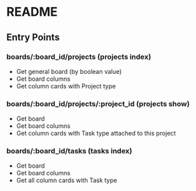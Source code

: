 # README

## Entry Points

### boards/:board_id/projects (projects index)
* Get general board (by boolean value)
* Get board columns
* Get column cards with Project type

### boards/:board_id/projects/:project_id (projects show)
* Get board
* Get board columns
* Get column cards with Task type attached to this project

### boards/:board_id/tasks (tasks index)
* Get board
* Get board columns
* Get all column cards with Task type
